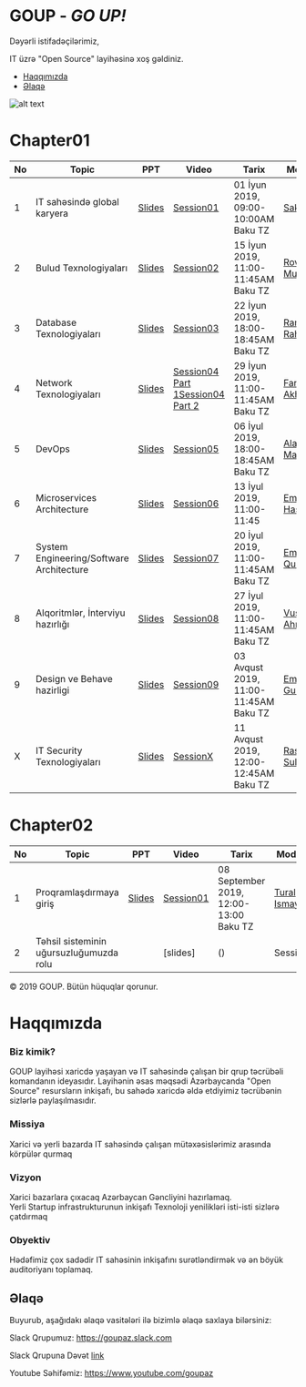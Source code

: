 # GOUP - _GO UP!_

Dəyərli istifadəçilərimiz,

IT üzrə "Open Source" layihəsinə xoş gəldiniz. 

- [Haqqımızda](#haqqımızda)
- [Əlaqə](#Əlaqə)

![alt text](contributors.png)
# Chapter01

|No| Topic | PPT|Video |Tarix|Moderator|Ölkə|
|------|----------------------|---------|---|-----|-----|------|
|1| IT sahəsində global karyera|[Slides](slides/session01.pdf)|[Session01](https://www.youtube.com/watch?v=Kvr1S4USXOI)|01 İyun 2019, 09:00-10:00AM Baku TZ|[Sako M](https://www.linkedin.com/in/sakom/)|Amerika|
|2| Bulud Texnologiyaları|[Slides](slides/Session02.pdf)|[Session02](https://youtu.be/amnGyiPqJQ0)|15 İyun 2019, 11:00-11:45AM Baku TZ|[Rovshan Musayev](https://www.linkedin.com/in/rovshan-musayev/)|Çexiya|
|3| Database Texnologiyaları|[Slides](slides/session03.pdf)|[Session03](https://www.youtube.com/watch?v=iDgi0R5HylE)|22 İyun 2019, 18:00-18:45AM Baku TZ|[Ramil Rahimov](https://www.linkedin.com/in/ramilrahimov/)|Kanada|
|4| Network Texnologiyaları|[Slides](slides/Session04_FaridAkhundov.pdf)|[Session04 Part 1](https://www.youtube.com/watch?v=XEzTDyF5LGw)[Session04 Part 2](https://www.youtube.com/watch?v=B-FYFbIM6tw)|29 İyun 2019, 11:00-11:45AM Baku TZ|[Farid Akhundov](https://www.linkedin.com/in/farid-akhundov-34925b4b/)|Avstraliya|
|5| DevOps|[Slides](slides/session05_AlakbarM.pdf)|[Session05](https://www.youtube.com/watch?v=w4Qqg1DIOM0)|06 İyul 2019, 18:00-18:45AM Baku TZ|[Alakbar Mammadov](https://www.linkedin.com/in/alakbarm/)|Norway|
|6| Microservices Architecture|[Slides](slides/EminH_microservice.pdf)|[Session06](https://www.youtube.com/watch?v=YzXuyDpUo9E)|13 İyul 2019, 11:00-11:45|[Emin Hasanov](https://www.linkedin.com/in/eminhasanov/)|Almaniya|
|7| System Engineering/Software Architecture|[Slides](slides/session07-Eminus.pdf)|[Session07](https://youtu.be/s6FXRsO3mqs)|20 İyul 2019, 11:00-11:45AM Baku TZ|[Emin Quliyev](https://www.linkedin.com/in/emin-ghuliev-461a22129/)|Azerbaijan|
|8| Alqoritmlər, İnterviyu hazırlığı|[Slides](slides/VusalH.pdf)|[Session08](https://www.youtube.com/watch?v=KoAuS2A1j9Y)|27 İyul 2019, 11:00-11:45AM Baku TZ|[Vusal Ahmadoglu](https://www.linkedin.com/in/vusaldadalov/)|Hollandiya|
|9|Design ve Behave hazirligi|[Slides](slides/session09_emin_guliyev.pptx)|[Session09](https://youtu.be/z_O_AZhNqdQ)|03 Avqust 2019, 11:00-11:45AM Baku TZ|[Emin Guliyev](https://www.linkedin.com/in/eminguliyev/)|Germany|
|X| IT Security Texnologiyaları|[Slides](slides/session10-Rashad.pdf)|[SessionX](https://www.youtube.com/watch?v=njEZV81T4k4)|11 Avqust 2019, 12:00-12:45AM Baku TZ|[Rashad Suleymanov](https://www.linkedin.com/in/rashad-suleymanov-b7293a41/)|Polsha|

# Chapter02

|No| Topic | PPT|Video |Tarix|Moderator|Ölkə|
|------|----------------------|---------|---|-----|-----|------|
|1| Proqramlaşdırmaya giriş |[Slides]()|[Session01]()|08 September 2019, 12:00-13:00 Baku TZ|[Tural Ismayilzade](https://www.linkedin.com/in/turalismailzadeh/)|Estoniya|
|2| Təhsil sisteminin uğursuzluğumuzda rolu||[slides]|()|Session02|()|15 September, 12.00-13.00 Baku TZ|[Togrul Samad](https://www.linkedin.com/in/togsam/?msgConversationId=6575044465281519616&msgOverlay=true) 
© 2019 GOUP. Bütün hüquqlar qorunur.

# Haqqımızda

### Biz kimik?

GOUP layihəsi xaricdə yaşayan və IT sahəsində çalışan bir qrup  təcrübəli komandanın ideyasıdır. Layihənin əsas məqsədi Azərbaycanda "Open Source" resursların inkişafı, bu sahədə xaricdə əldə etdiyimiz təcrübənin sizlərlə paylaşılmasıdır.  


### Missiya
Xarici və yerli bazarda IT sahəsində çalışan mütəxəsislərimiz arasında körpülər qurmaq

### Vizyon
Xarici bazarlara çıxacaq  Azərbaycan Gəncliyini hazırlamaq. <br /> 
Yerli Startup infrastrukturunun inkişafı
Texnoloji yenilikləri isti-isti sizlərə çatdırmaq

### Obyektiv
Hədəfimiz çox sadədir IT sahəsinin inkişafını surətləndirmək və ən böyük auditoriyanı toplamaq. 


## Əlaqə

Buyurub, aşağıdakı əlaqə vasitələri ilə bizimlə əlaqə saxlaya bilərsiniz:


Slack Qrupumuz:
https://goupaz.slack.com

Slack Qrupuna Dəvət [link](https://join.slack.com/t/goupaz/shared_invite/enQtMjU1MjM5MDc2MzQxLWRjMDFlMTNhNjBhZWY4YWVlNThlNTY5NWJhNWY0NzA3ZDk5MTVjZDVhMGIyMGUyZWFlMDE1M2ZmYTBhYjRhYTI)

Youtube Səhifəmiz: https://www.youtube.com/goupaz
